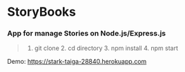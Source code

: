 # StoryBooks

### App for manage Stories on Node.js/Express.js

>   1. git clone
    2. cd directory
    3. npm install
    4. npm start 

Demo: https://stark-taiga-28840.herokuapp.com
